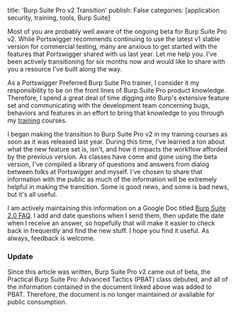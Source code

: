 title: 'Burp Suite Pro v2 Transition'
publish: False
categories: [application security, training, tools, Burp Suite]

Most of you are probably well aware of the ongoing beta for Burp Suite Pro v2. While Portswigger recommends continuing to use the latest v1 stable version for commercial testing, many are anxious to get started with the features that Portswigger shared with us last year. Let me help you. I've been actively transitioning for six months now and would like to share with you a resource I've built along the way.

<!-- READMORE -->

As a Portswigger Preferred Burp Suite Pro trainer, I consider it my responsibility to be on the front lines of Burp Suite Pro product knowledge. Therefore, I spend a great deal of time digging into Burp's extensive feature set and communicating with the development team concerning bugs, behaviors and features in an effort to bring that knowledge to you through my [training](/training) courses.

I began making the transition to Burp Suite Pro v2 in my training courses as soon as it was released last year. During this time, I've learned a ton about what the new feature set is, isn't, and how it impacts the workflow afforded by the previous version. As classes have come and gone using the beta version, I've compiled a library of questions and answers from dialog between folks at Portswigger and myself. I've chosen to share that information with the public as much of the information will be extremely helpful in making the transition. Some is good news, and some is bad news, but it's all useful.

I am actively maintaining this information on a Google Doc titled [Burp Suite 2.0 FAQ](https://docs.google.com/document/d/1vvYguq-s5VnkR51eBvXtORenzxI1U9vLtg80tRt38Do). I add and date questions when I send them, then update the date when I receive an answer, so hopefully that will make it easier to check back in frequently and find the new stuff. I hope you find it useful. As always, feedback is welcome.

### Update

Since this article was written, Burp Suite Pro v2 came out of beta, the Practical Burp Suite Pro: Advanced Tactics (PBAT) class debuted, and all of the information contained in the document linked above was added to PBAT. Therefore, the document is no longer maintained or available for public consumption.
